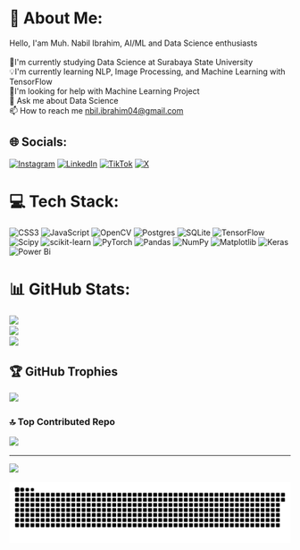 # 💫 About Me:
Hello, I'am Muh. Nabil Ibrahim, AI/ML and Data Science enthusiasts<br><br>🏫I'm currently studying Data Science at Surabaya State University<br>💡I'm currently learning NLP, Image Processing, and Machine Learning with TensorFlow<br>🤝I'm looking for help with Machine Learning Project<br>💬 Ask me about Data Science<br>📫 How to reach me nbil.ibrahim04@gmail.com


## 🌐 Socials:
[![Instagram](https://img.shields.io/badge/Instagram-%23E4405F.svg?logo=Instagram&logoColor=white)](https://instagram.com/nbill.ib) [![LinkedIn](https://img.shields.io/badge/LinkedIn-%230077B5.svg?logo=linkedin&logoColor=white)](https://www.linkedin.com/in/muhammad-nabil-ibrahim-79912825b/) [![TikTok](https://img.shields.io/badge/TikTok-%23000000.svg?logo=TikTok&logoColor=white)](https://tiktok.com/@nbill.ib) [![X](https://img.shields.io/badge/X-black.svg?logo=X&logoColor=white)](https://x.com/bibillfurious) 

# 💻 Tech Stack:
![CSS3](https://img.shields.io/badge/css3-%231572B6.svg?style=flat&logo=css3&logoColor=white) ![JavaScript](https://img.shields.io/badge/javascript-%23323330.svg?style=flat&logo=javascript&logoColor=%23F7DF1E) ![OpenCV](https://img.shields.io/badge/opencv-%23white.svg?style=flat&logo=opencv&logoColor=white) ![Postgres](https://img.shields.io/badge/postgres-%23316192.svg?style=flat&logo=postgresql&logoColor=white) ![SQLite](https://img.shields.io/badge/sqlite-%2307405e.svg?style=flat&logo=sqlite&logoColor=white) ![TensorFlow](https://img.shields.io/badge/TensorFlow-%23FF6F00.svg?style=flat&logo=TensorFlow&logoColor=white) ![Scipy](https://img.shields.io/badge/SciPy-%230C55A5.svg?style=flat&logo=scipy&logoColor=%white) ![scikit-learn](https://img.shields.io/badge/scikit--learn-%23F7931E.svg?style=flat&logo=scikit-learn&logoColor=white) ![PyTorch](https://img.shields.io/badge/PyTorch-%23EE4C2C.svg?style=flat&logo=PyTorch&logoColor=white) ![Pandas](https://img.shields.io/badge/pandas-%23150458.svg?style=flat&logo=pandas&logoColor=white) ![NumPy](https://img.shields.io/badge/numpy-%23013243.svg?style=flat&logo=numpy&logoColor=white) ![Matplotlib](https://img.shields.io/badge/Matplotlib-%23ffffff.svg?style=flat&logo=Matplotlib&logoColor=black) ![Keras](https://img.shields.io/badge/Keras-%23D00000.svg?style=flat&logo=Keras&logoColor=white) ![Power Bi](https://img.shields.io/badge/power_bi-F2C811?style=flat&logo=powerbi&logoColor=black)
# 📊 GitHub Stats:
![](https://github-readme-stats.vercel.app/api?username=BlueNebulaa&theme=radical&hide_border=false&include_all_commits=true&count_private=true)<br/>
![](https://github-readme-streak-stats.herokuapp.com/?user=BlueNebulaa&theme=radical&hide_border=false)<br/>
![](https://github-readme-stats.vercel.app/api/top-langs/?username=BlueNebulaa&theme=radical&hide_border=false&include_all_commits=true&count_private=true&layout=compact)

## 🏆 GitHub Trophies
![](https://github-profile-trophy.vercel.app/?username=BlueNebulaa&theme=radical&no-frame=false&no-bg=false&margin-w=4)

### 🔝 Top Contributed Repo
![](https://github-contributor-stats.vercel.app/api?username=BlueNebulaa&limit=5&theme=radical&combine_all_yearly_contributions=true)

---
[![](https://visitcount.itsvg.in/api?id=BlueNebulaa&icon=1&color=1)](https://visitcount.itsvg.in)

<img src="https://raw.githubusercontent.com/BlueNebulaa/BlueNebulaa/output/snake.svg" alt="Snake animation" />

###

<!-- Proudly created with GPRM ( https://gprm.itsvg.in ) -->
